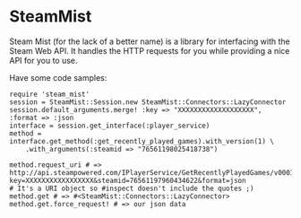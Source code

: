 # SteamMist
Steam Mist (for the lack of a better name) is a library for interfacing with
the Steam Web API.  It handles the HTTP requests for you while providing a
nice API for you to use.

Have some code samples:

	require 'steam_mist'
	session = SteamMist::Session.new SteamMist::Connectors::LazyConnector
	session.default_arguments.merge! :key => "XXXXXXXXXXXXXXXXXXX", :format => :json
	interface = session.get_interface(:player_service)
	method = interface.get_method(:get_recently_played_games).with_version(1) \
		.with_arguments(:steamid => "76561198025418738")

	method.request_uri # => http://api.steampowered.com/IPlayerService/GetRecentlyPlayedGames/v0001/?key=XXXXXXXXXXXXXXXXX&steamid=76561197960434622&format=json
	# It's a URI object so #inspect doesn't include the quotes ;)
	method.get # => #<SteamMist::Connectors::LazyConnector>
	method.get.force_request! # => our json data
	

